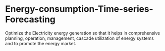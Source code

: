 # Energy-consumption-Time-series-Forecasting
Optimize the Electricity energy generation so that it helps in comprehensive planning, operation, management, cascade utilization of energy systems and to promote the energy market.
